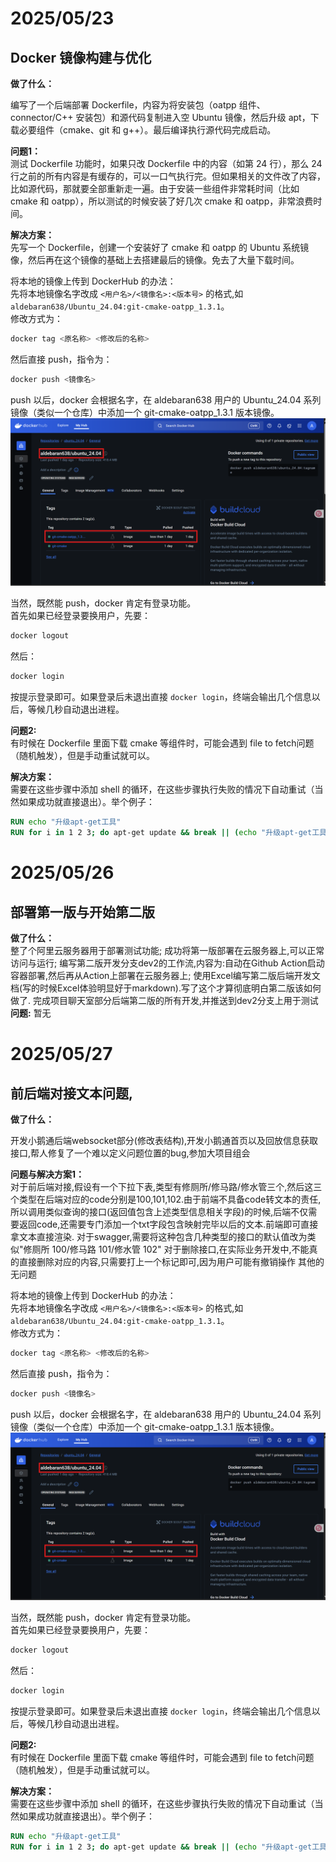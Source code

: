 # 2025/05/23

## Docker 镜像构建与优化

**做了什么：**  

  编写了一个后端部署 Dockerfile，内容为将安装包（oatpp 组件、connector/C++ 安装包）和源代码复制进入空 Ubuntu 镜像，然后升级 apt，下载必要组件（cmake、git 和 g++）。最后编译执行源代码完成启动。
  
  **问题1：**  
  测试 Dockerfile 功能时，如果只改 Dockerfile 中的内容（如第 24 行），那么 24 行之前的所有内容是有缓存的，可以一口气执行完。但如果相关的文件改了内容，比如源代码，那就要全部重新走一遍。由于安装一些组件非常耗时间（比如 cmake 和 oatpp），所以测试的时候安装了好几次 cmake 和 oatpp，非常浪费时间。

  **解决方案：**  
  先写一个 Dockerfile，创建一个安装好了 cmake 和 oatpp 的 Ubuntu 系统镜像，然后再在这个镜像的基础上去搭建最后的镜像。免去了大量下载时间。

  将本地的镜像上传到 DockerHub 的办法：  
  先将本地镜像名字改成 `<用户名>/<镜像名>:<版本号>` 的格式,如`aldebaran638/Ubuntu_24.04:git-cmake-oatpp_1.3.1`。  
  修改方式为：  
  ```bash
  docker tag <原名称> <修改后的名称>
  ```
  然后直接 push，指令为：  
  ```bash
  docker push <镜像名>
  ```
  push 以后，docker 会根据名字，在 aldebaran638 用户的 Ubuntu_24.04 系列镜像（类似一个仓库）中添加一个 git-cmake-oatpp_1.3.1 版本镜像。
  ![alt text](开发日志图片/image.png)

  当然，既然能 push，docker 肯定有登录功能。  
  首先如果已经登录要换用户，先要：
  ```bash
  docker logout
  ```
  然后：
  ```bash
  docker login
  ```
  按提示登录即可。如果登录后未退出直接 `docker login`，终端会输出几个信息以后，等候几秒自动退出进程。

**问题2:**  
  有时候在 Dockerfile 里面下载 cmake 等组件时，可能会遇到 file to fetch问题（随机触发），但是手动重试就可以。

  **解决方案：**  
  需要在这些步骤中添加 shell 的循环，在这些步骤执行失败的情况下自动重试（当然如果成功就直接退出）。举个例子：

  ```dockerfile
  RUN echo "升级apt-get工具"
  RUN for i in 1 2 3; do apt-get update && break || (echo "升级apt-get工具失败,重试次数$i" && sleep 2); done
  ```
# 2025/05/26

## 部署第一版与开始第二版

**做了什么：**  
  整了个阿里云服务器用于部署测试功能;
  成功将第一版部署在云服务器上,可以正常访问与运行;
  编写第二版开发分支dev2的工作流,内容为:自动在Github Action启动容器部署,然后再从Action上部署在云服务器上;
  使用Excel编写第二版后端开发文档(写的时候Excel体验明显好于markdown).写了这个才算彻底明白第二版该如何做了.
  完成项目聊天室部分后端第二版的所有开发,并推送到dev2分支上用于测试
  **问题:**
  暂无

# 2025/05/27

## 前后端对接文本问题,

**做了什么：**  

  开发小鹅通后端websocket部分(修改表结构),开发小鹅通首页以及回放信息获取接口,帮人修复了一个难以定义问题位置的bug,参加大项目组会
  
  **问题与解决方案1：**  
  对于前后端对接,假设有一个下拉下表,类型有修厕所/修马路/修水管三个,然后这三个类型在后端对应的code分别是100,101,102.由于前端不具备code转文本的责任,所以调用类似查询的接口(返回值包含上述类型信息相关字段)的时候,后端不仅需要返回code,还需要专门添加一个txt字段包含映射完毕以后的文本.前端即可直接拿文本直接渲染.
  对于swagger,需要将这种包含几种类型的接口的默认值改为类似"修厕所 100/修马路 101/修水管 102"
  对于删除接口,在实际业务开发中,不能真的直接删除对应的内容,只需要打上一个标记即可,因为用户可能有撤销操作
  其他的无问题

  将本地的镜像上传到 DockerHub 的办法：  
  先将本地镜像名字改成 `<用户名>/<镜像名>:<版本号>` 的格式,如`aldebaran638/Ubuntu_24.04:git-cmake-oatpp_1.3.1`。  
  修改方式为：  
  ```bash
  docker tag <原名称> <修改后的名称>
  ```
  然后直接 push，指令为：  
  ```bash
  docker push <镜像名>
  ```
  push 以后，docker 会根据名字，在 aldebaran638 用户的 Ubuntu_24.04 系列镜像（类似一个仓库）中添加一个 git-cmake-oatpp_1.3.1 版本镜像。
  ![alt text](开发日志图片/image.png)

  当然，既然能 push，docker 肯定有登录功能。  
  首先如果已经登录要换用户，先要：
  ```bash
  docker logout
  ```
  然后：
  ```bash
  docker login
  ```
  按提示登录即可。如果登录后未退出直接 `docker login`，终端会输出几个信息以后，等候几秒自动退出进程。

**问题2:**  
  有时候在 Dockerfile 里面下载 cmake 等组件时，可能会遇到 file to fetch问题（随机触发），但是手动重试就可以。

  **解决方案：**  
  需要在这些步骤中添加 shell 的循环，在这些步骤执行失败的情况下自动重试（当然如果成功就直接退出）。举个例子：

  ```dockerfile
  RUN echo "升级apt-get工具"
  RUN for i in 1 2 3; do apt-get update && break || (echo "升级apt-get工具失败,重试次数$i" && sleep 2); done
  ```